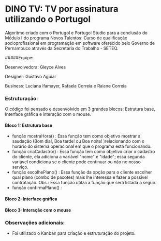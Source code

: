 # DINO TV: TV por assinatura utilizando o Portugol

Algoritmo criado com o Portugol e Portugol Studio para a conclusão do Módulo I do programa Novos Talentos: Curso de qualificação socioprofissional em programação em software oferecido pelo Governo de Pernambuco através da Secretaria do Trabalho - SETEQ.      

#####Equipe:

Desenvolvedora: Gleyce Alves

Designer: Gustavo Aguiar

Business: Luciana Ifamayer, Rafaela Correia e Raiane Correia

### Estruturação:

O código foi pensado e desenvolvido em 3 grandes blocos: Estrutura base, Interface gráfica e interação com o mouse.

#### Bloco 1: Estrutura base

- função mostraHora() : Essa função tem como objetivo mostrar a saudação (Bom dia!, Boa tarde! ou Boa noite! )relacionando com o horário do sistema operacional em que o programa está funcionando.
- função criaCadastro() : Essa função tem como objetivo criar o cadastro do cliente, ela adiciona a variável "nome" e "idade"; essa segunda variável condiciona se o cliente pode continuar ou não no nosso serviço.
- função escolhePlano() :  Essa função da opção para o cliente escolher qual plano (combo de pacotes) mais lhe interessa e fazer a possível contratação. Obs.: Essa função utilza a função que será listada a seguir.
- função confirmaPlano() : 

#### Bloco 2: Interface gráfica





#### Bloco 3: Interação com o mouse











### Observações adicionais: 

- Foi utilizado o Kanban para criação e estruturação do projeto.